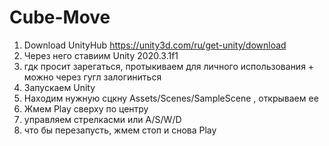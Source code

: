 # Cube-Move

1. Download UnityHub https://unity3d.com/ru/get-unity/download
2. Через него ставиим Unity 2020.3.1f1
3. гдк просит зарегаться, протыкиваем для личного использования + можно через гугл залогиниться
4. Запускаем Unity
5. Находим нужную сцкну Assets/Scenes/SampleScene , открываем ее
6. Жмем Play сверху по центру
7. управляем стрелкасми или A/S/W/D
8. что бы перезапусть, жмем стоп и снова Play
